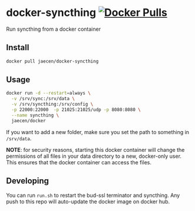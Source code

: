 # docker-syncthing [![Docker Pulls](https://img.shields.io/docker/pulls/jaecen/docker-syncthing.svg?maxAge=2592000)](https://hub.docker.com/r/jaecen/docker-syncthing)

Run syncthing from a docker container

## Install
```sh
docker pull jaecen/docker-syncthing
```

## Usage

```sh
docker run -d --restart=always \
  -v /srv/sync:/srv/data \
  -v /srv/syncthing:/srv/config \
  -p 22000:22000  -p 21025:21025/udp -p 8080:8080 \
  --name syncthing \
  jaecen/docker
```

If you want to add a new folder, make sure you set the path to something in `/srv/data`.

**NOTE**: for security reasons, starting this docker container will change the permissions of all files in your data directory to a new, docker-only user. This ensures that the docker container can access the files.

## Developing
You can run `run.sh` to restart the bud-ssl terminator and syncthing. Any push to this repo will auto-update the docker image on docker hub.
